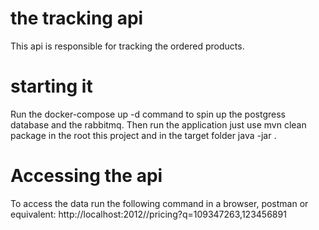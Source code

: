 # the tracking api
This api is responsible for tracking the ordered products.

# starting it
Run the docker-compose up -d command to spin up the postgress database and the rabbitmq.
Then run the application just use mvn clean package in the root this project and in the target folder java -jar <jar name>.

# Accessing the api
To access the data run the following command in a browser, postman or equivalent:
http://localhost:2012//pricing?q=109347263,123456891


